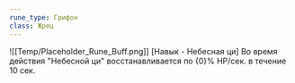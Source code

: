 ```yaml
---
rune_type: Грифон
class: Жрец
---
```

![[Temp/Placeholder_Rune_Buff.png]]
[Навык - Небесная ци] Во время действия "Небесной ци" восстанавливается по {0}% HP/сек. в течение 10 сек.
